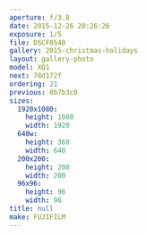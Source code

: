 ```yaml
---
aperture: f/3.8
date: 2015-12-26 20:26:26
exposure: 1/5
file: DSCF0540
gallery: 2015-christmas-holidays
layout: gallery-photo
model: XQ1
next: 78d172f
ordering: 21
previous: 0b7b3c0
sizes:
  1920x1080:
    height: 1080
    width: 1920
  640w:
    height: 360
    width: 640
  200x200:
    height: 200
    width: 200
  96x96:
    height: 96
    width: 96
title: null
make: FUJIFILM
---
```

